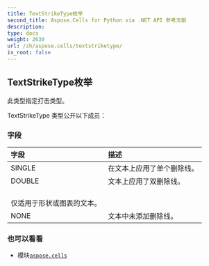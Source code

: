 ```yaml
---
title: TextStrikeType枚举
second_title: Aspose.Cells for Python via .NET API 参考文献
description:
type: docs
weight: 2630
url: /zh/aspose.cells/textstriketype/
is_root: false
---
```

## TextStrikeType枚举
此类型指定打击类型。



TextStrikeType 类型公开以下成员：

### 字段
|字段|描述|
| :- | :- |
| SINGLE |在文本上应用了单个删除线。|
| DOUBLE |文本上应用了双删除线。<br/>仅适用于形状或图表的文本。|
| NONE |文本中未添加删除线。|



### 也可以看看
* 模块[`aspose.cells`](..)

